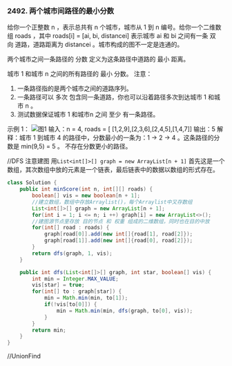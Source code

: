 ### 2492. 两个城市间路径的最小分数
给你一个正整数 n ，表示总共有 n 个城市，城市从 1 到 n 编号。给你一个二维数组 roads ，其中 roads[i] = [ai, bi, distancei] 表示城市 ai 和 bi 之间有一条 双向 道路，道路距离为 distancei 。城市构成的图不一定是连通的。

两个城市之间一条路径的 分数 定义为这条路径中道路的 最小 距离。

城市 1 和城市 n 之间的所有路径的 最小 分数。
注意：

1. 一条路径指的是两个城市之间的道路序列。
2. 一条路径可以 多次 包含同一条道路，你也可以沿着路径多次到达城市 1 和城市 n 。
3. 测试数据保证城市 1 和城市n 之间 至少 有一条路径。

示例 1：
![图1](/picture/1.png)
输入：n = 4, roads = [ [1,2,9],[2,3,6],[2,4,5],[1,4,7]]
输出：5
解释：城市 1 到城市 4 的路径中，分数最小的一条为：1 -> 2 -> 4 。这条路径的分数是 min(9,5) = 5 。
不存在分数更小的路径。

//DFS 注意建图 用`List<int[]>[] graph = new ArrayList[n + 1]` 首先这是一个数组，其次数组中放的元素是一个链表，最后链表中的数据以数组的形式存在。
```java
class Solution {
    public int minScore(int n, int[][] roads) {
        boolean[] vis = new boolean[n + 1];
        //建立数组，数组中存放Arraylist()，每个Arraylist中又存数组
        List<int[]>[] graph = new ArrayList[n + 1];
        for(int i = 1; i <= n; i ++) graph[i] = new ArrayList<>();
        //建图源节点里存放 目的节点 和 权重 组成的二维数组，同时也在目的中放
        for(int[] road : roads) {
            graph[road[0]].add(new int[]{road[1], road[2]});
            graph[road[1]].add(new int[]{road[0], road[2]});
        }
        return dfs(graph, 1, vis);
    }

    public int dfs(List<int[]>[] graph, int star, boolean[] vis) {
        int min = Integer.MAX_VALUE;
        vis[star] = true;
        for(int[] to : graph[star]) {
            min = Math.min(min, to[1]);
            if(!vis[to[0]]) {
                min = Math.min(min, dfs(graph, to[0], vis));
            }
        }
        return min;
    }
}

```

//UnionFind 

